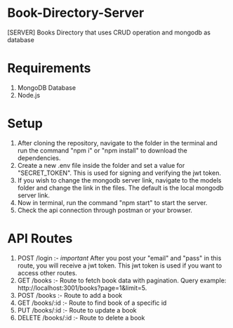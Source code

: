 # Book-Directory-Server
[SERVER] Books Directory that uses CRUD operation and mongodb as database

# Requirements
1. MongoDB Database
2. Node.js

# Setup
1. After cloning the repository, navigate to the folder in the terminal and run the command "npm i" or "npm install" to download the dependencies.
2. Create a new .env file inside the folder and set a value for "SECRET_TOKEN". This is used for signing and verifying the jwt token.
3. If you wish to change the mongodb server link, navigate  to the models folder and change the link in the files. The default is the local mongodb server link.
4. Now in terminal, run the command "npm start" to start the server.
5. Check the api connection through postman or your browser.

# API Routes
1. POST /login :- *important* After you post your "email" and "pass" in this route, you will receive a jwt token. This jwt token is used if you want to access other routes.
2. GET /books :- Route to fetch book data with pagination. Query example: http://localhost:3001/books?page=1&limit=5.
3. POST /books :- Route to add a book
4. GET /books/:id :- Route to find book of a specific id
5. PUT /books/:id :- Route to update a book
6. DELETE /books/:id :- Route to delete a book


